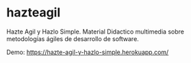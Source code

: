 hazteagil
=========

Hazte Agil y Hazlo Simple. Material Didactico multimedia sobre metodologías ágiles de desarrollo de software.

Demo: https://hazte-agil-y-hazlo-simple.herokuapp.com/
